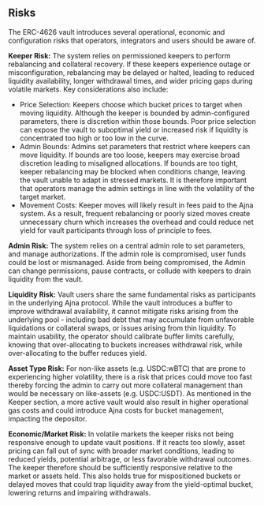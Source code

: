 ## Risks
The ERC-4626 vault introduces several operational, economic and configuration risks that operators, integrators and users should be aware of.

**Keeper Risk:**
The system relies on permissioned keepers to perform rebalancing and collateral recovery. If these keepers experience outage or misconfiguration, rebalancing may be delayed or halted, leading to reduced liquidity availability, longer withdrawal times, and wider pricing gaps during volatile markets. Key considerations also include:
* Price Selection: Keepers choose which bucket prices to target when moving liquidity. Although the keeper is bounded by admin-configured parameters, there is discretion within those bounds. Poor price selection can expose the vault to suboptimal yield or increased risk if liquidity is concentrated too high or too low in the curve.
* Admin Bounds: Admins set parameters that restrict where keepers can move liquidity. If bounds are too loose, keepers may exercise broad discretion leading to misaligned allocations. If bounds are too tight, keeper rebalancing may be blocked when conditions change, leaving the vault unable to adapt in stressed markets. It is therefore important that operators manage the admin settings in line with the volatility of the target market.
* Movement Costs: Keeper moves will likely result in fees paid to the Ajna system.  As a result, frequent rebalancing or poorly sized moves create unnecessary churn which increases the overhead and could reduce net yield for vault participants through loss of principle to fees.

**Admin Risk:**
The system relies on a central admin role to set parameters, and manage authorizations. If the admin role is compromised, user funds could be lost or mismanaged. Aside from being compromised, the Admin can change permissions, pause contracts, or collude with keepers to drain liquidity from the vault.

**Liquidity Risk:**
Vault users share the same fundamental risks as participants in the underlying Ajna protocol. While the vault introduces a buffer to improve withdrawal availability, it cannot mitigate risks arising from the underlying pool - including bad debt that may accumulate from unfavorable liquidations or collateral swaps, or issues arising from thin liquidity. To maintain usability, the operator should calibrate buffer limits carefully, knowing that over-allocating to buckets increases withdrawal risk, while over-allocating to the buffer reduces yield.

**Asset Type Risk:**
For non-like assets (e.g. USDC:wBTC) that are prone to experiencing higher volatility, there is a risk that prices could move too fast thereby forcing the admin to carry out more collateral management than would be necessary on like-assets (e.g. USDC:USDT). As mentioned in the Keeper section, a more active vault would also result in higher operational gas costs and could introduce Ajna costs for bucket management, impacting the depositor.

**Economic/Market Risk:**
In volatile markets the keeper risks not being responsive enough to update vault positions. If it reacts too slowly, asset pricing can fall out of sync with broader market conditions, leading to reduced yields, potential arbitrage, or less favorable withdrawal outcomes. The keeper therefore should be sufficiently responsive relative to the market or assets held. This also holds true for mispositioned buckets or delayed moves that could trap liquidity away from the yield-optimal bucket, lowering returns and impairing withdrawals.
